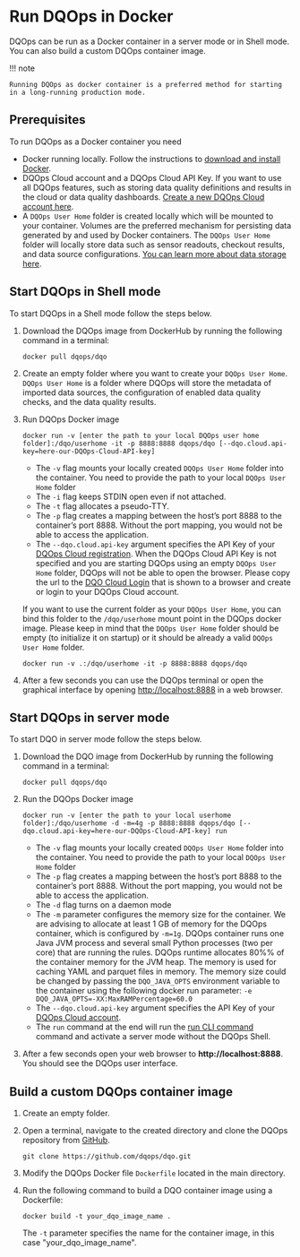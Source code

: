 # Run DQOps in Docker

DQOps can be run as a Docker container in a server mode or in Shell mode. You can also build a custom DQOps container image.

!!! note

    Running DQOps as docker container is a preferred method for starting in a long-running production mode.


## Prerequisites

To run DQOps as a Docker container you need

- Docker running locally. Follow the instructions to [download and install Docker](https://docs.docker.com/get-docker/).
- DQOps Cloud account and a DQOps Cloud API Key. If you want to use all DQOps features, such as storing data quality
    definitions and results in the cloud or data quality dashboards. [Create a new DQOps Cloud account here](https://cloud.dqops.com/registration).
- A `DQOps User Home` folder is created locally which will be mounted to your container. Volumes are the preferred mechanism for persisting data generated
    by and used by Docker containers. The `DQOps User Home` folder will locally store data such as sensor readouts, checkout results, and data source configurations.
    [You can learn more about data storage here](../../dqo-concepts/data-storage/data-storage.md).


## Start DQOps in Shell mode

To start DQOps in a Shell mode follow the steps below.

1. Download the DQOps image from DockerHub by running the following command in a terminal:

    ```
    docker pull dqops/dqo
    ```

2. Create an empty folder where you want to create your `DQOps User Home`. `DQOps User Home` is a folder where
   DQOps will store the metadata of imported data sources, the configuration of enabled data quality checks, and the
   data quality results.

3. Run DQOps Docker image

    ```
    docker run -v [enter the path to your local DQOps user home folder]:/dqo/userhome -it -p 8888:8888 dqops/dqo [--dqo.cloud.api-key=here-our-DQOps-Cloud-API-key]
    ```

   - The `-v` flag mounts your locally created `DQOps User Home` folder into the container. 
     You need to provide the path to your local `DQOps User Home` folder
   - The `-i` flag keeps STDIN open even if not attached.
   - The `-t` flag allocates a pseudo-TTY.
   - The `-p` flag creates a mapping between the host’s port 8888 to the container’s port 8888. Without the port mapping, you would not be able to access the application.
   - The `--dqo.cloud.api-key` argument specifies the API Key of your [DQOps Cloud registration](https://cloud.dqops.com/registration).
     When the DQOps Cloud API Key is not specified and you are starting DQOps using an empty `DQOps User Home` folder,
     DQOps will not be able to open the browser. Please copy the url to the [DQO Cloud Login](https://cloud.dqops.com/) that is shown
     to a browser and create or login to your DQOps Cloud account.

   If you want to use the current folder as your `DQOps User Home`, you can bind this folder to the `/dqo/userhome` mount point in
   the DQOps docker image. Please keep in mind that the `DQOps User Home` folder should be empty (to initialize it on startup)
   or it should be already a valid `DQOps User Home` folder.

    ```
    docker run -v .:/dqo/userhome -it -p 8888:8888 dqops/dqo
    ```

4. After a few seconds you can use the DQOps terminal or open the graphical interface by 
   opening [http://localhost:8888](http://localhost:8888) in a web browser. 


## Start DQOps in server mode

To start DQO in server mode follow the steps below.

1. Download the DQO image from DockerHub by running the following command in a terminal:

    ```
    docker pull dqops/dqo
    ```

2. Run the DQOps Docker image
    ```
    docker run -v [enter the path to your local userhome folder]:/dqo/userhome -d -m=4g -p 8888:8888 dqops/dqo [--dqo.cloud.api-key=here-our-DQOps-Cloud-API-key] run
    ```

   - The `-v` flag mounts your locally created `DQOps User Home` folder into the container.
     You need to provide the path to your local `DQOps User Home` folder
   - The `-p` flag creates a mapping between the host’s port 8888 to the container’s port 8888. Without the port mapping, you would not be able to access the application.
   - The `-d` flag turns on a daemon mode
   - The `-m` parameter configures the memory size for the container. We are advising to allocate at least 1 GB of memory for the DQOps
     container, which is configured by `-m=1g`. DQOps container runs one Java JVM process and several small Python processes (two per core)
     that are running the rules. DQOps runtime allocates 80%% of the container memory for the JVM heap. The memory is used for caching
     YAML and parquet files in memory. The memory size could be changed by passing the `DQO_JAVA_OPTS`
     environment variable to the container using the following docker run parameter: `-e DQO_JAVA_OPTS=-XX:MaxRAMPercentage=60.0`
   - The `--dqo.cloud.api-key` argument specifies the API Key of your [DQOps Cloud account](https://cloud.dqops.com/registration).
   - The `run` command at the end will run the [run CLI command](../../command-line-interface/run.md) command and activate a server mode
     without the DQOps Shell.

3. After a few seconds open your web browser to **http://localhost:8888**. You should see the DQOps user interface.



## Build a custom DQOps container image

1. Create an empty folder. 

2. Open a terminal, navigate to the created directory and clone the DQOps repository from [GitHub](https://github.com/dqops/dqo).
    
    ```
    git clone https://github.com/dqops/dqo.git
    ```

3. Modify the DQOps Docker file `Dockerfile` located in the main directory.

4. Run the following command to build a DQO container image using a Dockerfile:

    ```
    docker build -t your_dqo_image_name .
    ```
   
    The `-t` parameter specifies the name for the container image, in this case "your_dqo_image_name".


